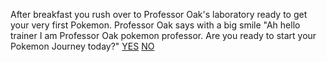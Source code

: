 After breakfast you rush over to Professor Oak's laboratory ready to get your very first Pokemon. Professor Oak says with a big smile "Ah hello trainer I am Professor Oak pokemon professor. Are you ready to start your Pokemon Journey today?"
[YES]()
[NO]()